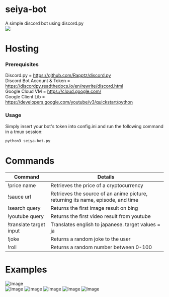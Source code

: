 # seiya-bot
A simple discord bot using discord.py  
[<img src="https://i.imgur.com/RGwIbiY.png">](https://discordapp.com/oauth2/authorize?client_id=448148405521481728&scope=bot])  
 
# Hosting
### Prerequisites
Discord.py = https://github.com/Rapptz/discord.py  
Discord Bot Account & Token = https://discordpy.readthedocs.io/en/rewrite/discord.html  
Google Cloud VM = https://cloud.google.com/  
Google Client Lib = https://developers.google.com/youtube/v3/quickstart/python  

### Usage
Simply insert your bot's token into config.ini and run the following command in a tmux session:
```
python3 seiya-bot.py
```


# Commands

Command | Details
--- | ----
!price name | Retrieves the price of a cryptocurrency
!sauce url | Retrieves the source of an anime picture, returning its name, episode, and time
!search query | Returns the first image result on bing
!youtube query | Returns the first video result from youtube
!translate target input | Translates english to japanese. target values = ja | en
!joke | Returns a random joke to the user
!roll | Returns a random number between 0-100

# Examples
![Image](https://i.imgur.com/uFLYwrG.png)  
![Image](https://i.imgur.com/GwRWGrm.png)
![Image](https://i.imgur.com/uPKdECN.png)
![Image](https://i.imgur.com/WYQdh0L.png)
![Image](https://i.imgur.com/nwzhxP4.png)
![Image](https://i.imgur.com/LPCoq0N.png)

